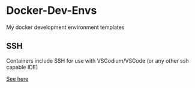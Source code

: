 # Docker-Dev-Envs

My docker development environment templates


## SSH

Containers include SSH for use with VSCodium/VSCode (or any other ssh capable IDE)

[See here](https://web.archive.org/web/20231230062130/https://howtos.davidsebek.com/vscodium-containers.html)
